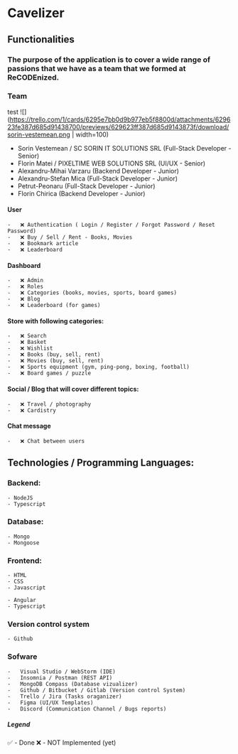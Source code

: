 # Cavelizer

## Functionalities

### The purpose of the application is to cover a wide range of passions that we have as a team that we formed at ReCODEnized.

### Team
test
![](https://trello.com/1/cards/6295e7bb0d9b977eb5f8800d/attachments/629623fe387d685d91438700/previews/629623ff387d685d9143873f/download/sorin-vestemean.png | width=100)
 - Sorin Vestemean / SC SORIN IT SOLUTIONS SRL (Full-Stack Developer - Senior) 
 - Florin Matei / PIXELTIME WEB SOLUTIONS SRL (UI/UX - Senior) 
 - Alexandru-Mihai Varzaru (Backend Developer - Junior) 
 - Alexandru-Stefan Mica (Full-Stack Developer - Junior) 
 - Petrut-Peonaru (Full-Stack Developer - Junior) 
 - Florin Chirica (Backend Developer - Junior)

#### User

    -   ❌ Authentication ( Login / Register / Forgot Password / Reset Password)
    -   ❌ Buy / Sell / Rent - Books, Movies
    -   ❌ Bookmark article
    -   ❌ Leaderboard

#### Dashboard

    -   ❌ Admin
    -   ❌ Roles
    -   ❌ Categories (books, movies, sports, board games)
    -   ❌ Blog
    -   ❌ Leaderboard (for games)

#### Store with following categories:

    -   ❌ Search
    -   ❌ Basket
    -   ❌ Wishlist
    -   ❌ Books (buy, sell, rent)
    -   ❌ Movies (buy, sell, rent)
    -   ❌ Sports equipment (gym, ping-pong, boxing, football)
    -   ❌ Board games / puzzle

#### Social / Blog that will cover different topics:

    -   ❌ Travel / photography
    -   ❌ Cardistry

#### Chat message

    -   ❌ Chat between users

## Technologies / Programming Languages:

### Backend:

    - NodeJS
    - Typescript

### Database:

    - Mongo
    - Mongoose

### Frontend:

    - HTML
    - CSS
    - Javascript

    - Angular
    - Typescript

### Version control system

    - Github

### Sofware

    -   Visual Studio / WebStorm (IDE)
    -   Insomnia / Postman (REST API)
    -   MongoDB Compass (Database vizualizer)
    -   Github / Bitbucket / Gitlab (Version control System)
    -   Trello / Jira (Tasks oraganizer)
    -   Figma (UI/UX Templates)
    -   Discord (Communication Channel / Bugs reports)

##### Legend

✅ - Done
❌ - NOT Implemented (yet)
